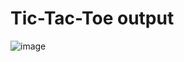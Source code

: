 # Tic-Tac-Toe output
![image](https://github.com/MonishaMudaliar/Tic-Tac-Toe/assets/143274220/7a10874d-bb79-4355-b443-b280478c99e4)
